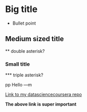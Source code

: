 # Big title
* Bullet point

## Medium sized title
** double asterisk?

### Small title 
*** triple asterisk?

pp Hello —m

[Link to my datasciencecoursera repo](https://github.com/striderpires/datasciencecoursera.git)

**The above link is super important**